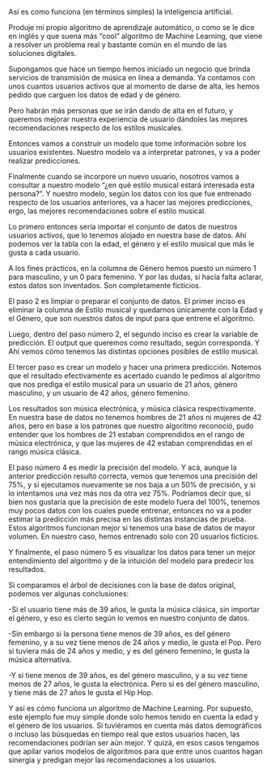Así es como funciona (en términos simples) la inteligencia artificial.

Produje mi propio algoritmo de aprendizaje automático, o como se le dice en inglés y que suena más “cool” algoritmo de Machine Learning, que viene a resolver un problema real y bastante común en el mundo de las soluciones digitales.

Supongamos que hace un tiempo hemos iniciado un negocio que brinda servicios de transmisión de música en línea a demanda. Ya contamos con unos cuantos usuarios activos que al momento de darse de alta, les hemos pedido que carguen los datos de edad y de género.

Pero habrán más personas que se irán dando de alta en el futuro, y queremos mejorar nuestra experiencia de usuario dándoles las mejores recomendaciones respecto de los estilos musicales.

Entonces vamos a construir un modelo que tome información sobre los usuarios existentes. Nuestro modelo va a interpretar patrones, y va a poder realizar predicciones.

Finalmente cuando se incorpore un nuevo usuario, nosotros vamos a consultar a nuestro modelo “¿en qué estilo musical estará interesada esta persona?”. Y nuestro modelo, según los datos con los que fue entrenado respecto de los usuarios anteriores, va a hacer las mejores predicciones, ergo, las mejores recomendaciones sobre el estilo musical.

Lo primero entonces sería importar el conjunto de datos de nuestros usuarios activos, que lo tenemos alojado en nuestra base de datos. Ahí podemos ver la tabla con la edad, el género y el estilo musical que más le gusta a cada usuario.

A los fines prácticos, en la columna de Género hemos puesto un número 1 para masculino, y un 0 para femenino. Y por las dudas, si hacía falta aclarar, estos datos son inventados. Son completamente ficticios.

El paso 2 es limpiar o preparar el conjunto de datos. El primer inciso es eliminar la columna de Estilo musical y quedarnos únicamente con la Edad y el Género, que son nuestros datos de input para que entrene el algoritmo.

Luego, dentro del paso número 2, el segundo inciso es crear la variable de predicción. El output que queremos como resultado, según corresponda. Y Ahí vemos cómo tenemos las distintas opciones posibles de estilo musical.

El tercer paso es crear un modelo y hacer una primera predicción. Notemos que el resultado efectivamente es acertado cuando le pedimos al algoritmo que nos prediga el estilo musical para un usuario de 21 años, género masculino, y un usuario de 42 años, género femenino.

Los resultados son música electrónica, y música clásica respectivamente. En nuestra base de datos no tenemos hombres de 21 años ni mujeres de 42 años, pero en base a los patrones que nuestro algoritmo reconoció, pudo entender que los hombres de 21 estaban comprendidos en el rango de música electrónica, y que las mujeres de 42 estaban comprendidas en el rango música clásica.

El paso número 4 es medir la precisión del modelo. Y acá, aunque la anterior predicción resultó correcta, vemos que tenemos una precisión del 75%, y si ejecutamos nuevamente se nos baja a un 50% de precisión, y si lo intentamos una vez más nos da otra vez 75%. Podríamos decir que, si bien nos gustaría que la precisión de este modelo fuera del 100%, tenemos muy pocos datos con los cuales puede entrenar, entonces no va a poder estimar la predicción más precisa en las distintas instancias de prueba. Estos algoritmos funcionan mejor si tenemos una base de datos de mayor volumen. En nuestro caso, hemos entrenado solo con 20 usuarios ficticios.

Y finalmente, el paso número 5 es visualizar los datos para tener un mejor entendimiento del algoritmo y de la intuición del modelo para predecir los resultados.

Si comparamos el árbol de decisiones con la base de datos original, podemos ver algunas conclusiones:

-Si el usuario tiene más de 39 años, le gusta la música clásica, sin importar el género, y eso es cierto según lo vemos en nuestro conjunto de datos.

-Sin embargo si la persona tiene menos de 39 años, es del género femenino, y a su vez tiene menos de 24 años y medio, le gusta el Pop. Pero si tuviera más de 24 años y medio, y es del género femenino, le gusta la música alternativa.

-Y si tiene menos de 39 años, es del género masculino, y a su vez tiene menos de 27 años, le gusta la electrónica. Pero si es del género masculino, y tiene más de 27 años le gusta el Hip Hop.

Y así es cómo funciona un algoritmo de Machine Learning. Por supuesto, este ejemplo fue muy simple donde solo hemos tenido en cuenta la edad y el género de los usuarios. Si tuviéramos en cuenta más datos demográficos o incluso las búsquedas en tiempo real que estos usuarios hacen, las recomendaciones podrían ser aún mejor. Y quizá, en esos casos tengamos que apilar varios modelos de algoritmos para que entre unos cuantos hagan sinergia y predigan mejor las recomendaciones a los usuarios.
